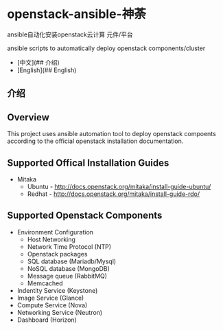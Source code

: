 # openstack-ansible-神荼
ansible自动化安装openstack云计算 元件/平台

ansible scripts to automatically deploy openstack components/cluster

* [中文](## 介绍)
* [English](## English)

## 介绍

## Overview
This project uses ansible automation tool to deploy openstack compoents
according to the official openstack installation documentation.

## Supported Offical Installation Guides
* Mitaka
  * Ubuntu -
http://docs.openstack.org/mitaka/install-guide-ubuntu/
  * Redhat -
http://docs.openstack.org/mitaka/install-guide-rdo/

## Supported Openstack Components
* Environment Configuration
  * Host Networking
  * Network Time Protocol (NTP)
  * Openstack packages
  * SQL database (Mariadb/Mysql)
  * NoSQL database (MongoDB)
  * Message queue (RabbitMQ)
  * Memcached
* Indentity Service (Keystone)
* Image Service (Glance)
* Compute Service (Nova)
* Networking Service (Neutron)
* Dashboard (Horizon)
